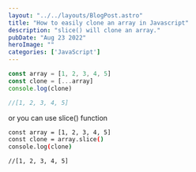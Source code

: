 ```yaml
---
layout: "../../layouts/BlogPost.astro"
title: "How to easily clone an array in Javascript"
description: "slice() will clone an array."
pubDate: "Aug 23 2022"
heroImage: ""
categories: ['JavaScript']
--- 
```


```javascript
const array = [1, 2, 3, 4, 5]
const clone = [...array]
console.log(clone)

//[1, 2, 3, 4, 5]
```

or you can use slice() function

```bash
const array = [1, 2, 3, 4, 5]
const clone = array.slice()
console.log(clone)

//[1, 2, 3, 4, 5]
```